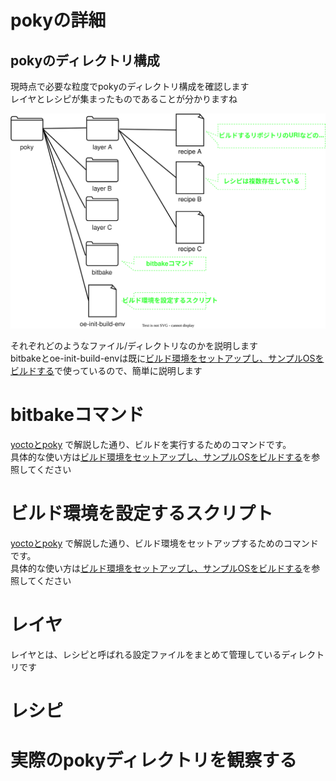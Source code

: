 
# pokyの詳細

## pokyのディレクトリ構成
現時点で必要な粒度でpokyのディレクトリ構成を確認します  
レイヤとレシピが集まったものであることが分かりますね  

![](images/poky_directory.drawio.svg)

それぞれどのようなファイル/ディレクトリなのかを説明します  
bitbakeとoe-init-build-envは既に[ビルド環境をセットアップし、サンプルOSをビルドする](../01-yocto-and-poky/01-build-sample-os.md)で使っているので、簡単に説明します

# bitbakeコマンド
[yoctoとpoky](../01-yocto-and-poky/index.md) で解説した通り、ビルドを実行するためのコマンドです。    
具体的な使い方は[ビルド環境をセットアップし、サンプルOSをビルドする](../01-yocto-and-poky/01-build-sample-os.md)を参照してください  

# ビルド環境を設定するスクリプト
[yoctoとpoky](../01-yocto-and-poky/index.md) で解説した通り、ビルド環境をセットアップするためのコマンドです。    
具体的な使い方は[ビルド環境をセットアップし、サンプルOSをビルドする](../01-yocto-and-poky/01-build-sample-os.md)を参照してください  

# レイヤ
レイヤとは、レシピと呼ばれる設定ファイルをまとめて管理しているディレクトリです  

# レシピ


# 実際のpokyディレクトリを観察する
<!--

実際にpokyのディレクトリ構成を確認してみましょう  
使用するブランチは[こちら](https://wiki.yoctoproject.org/wiki/Releases)から選んでください。ここでは{{YOCTO_BRANCH}}ブランチを選択しています  

~~~bash
$ git clone https://git.yoctoproject.org/git/poky -b {{YOCTO_BRANCH}}
$ tree -L 1
.
├── LICENSE                                                  ┐
├── LICENSE.GPL-2.0-only                                     |
├── LICENSE.MIT                                              |
├── MAINTAINERS.md                                           |
├── MEMORIAM                                                 ├  ライセンスファイル等。上のディレクトリ構成では省略しています
├── Makefile                                                 |
├── README.OE-Core.md                                        |
├── README.hardware.md -> meta-yocto-bsp/README.hardware.md  |
├── README.md -> README.poky.md                              |
├── README.poky.md -> meta-poky/README.poky.md               |
├── README.qemu.md                                           ┘
├── bitbake                                                  <- bitbakeコマンド(を提供しているディレクトリ)
├── build                                                    <- ビルド用のワーキングディレクトリ
├── contrib                                                  ┐
├── documentation                                            │
├── meta                                                     │
├── meta-poky                                                ├  設定ファイル
├── meta-selftest                                            │
├── meta-skeleton                                            │
├── meta-yocto-bsp                                           ┘
├── oe-init-build-env                                        <- ビルド環境を設定するスクリプト
└── scripts

10 directories, 12 files
~~~

ライセンスファイルやシンボリックリンク、.git等不要ファイルを削除して整理します  

~~~bash
$ tree -L 1
.
├── bitbake            <- bitbakeコマンド(を提供しているディレクトリ)
├── build              <- ビルド用のワーキングディレクトリ
├── contrib            ┐
├── meta               │
├── meta-poky          ├  設定ファイル
├── meta-selftest      │
├── meta-skeleton      │
├── meta-yocto-bsp     ┘
├── oe-init-build-env  <- ビルド環境を設定するスクリプト
└── scripts
~~~

概ね先に示した図の通りのディレクトリ構造になっていることが分かります  

-->